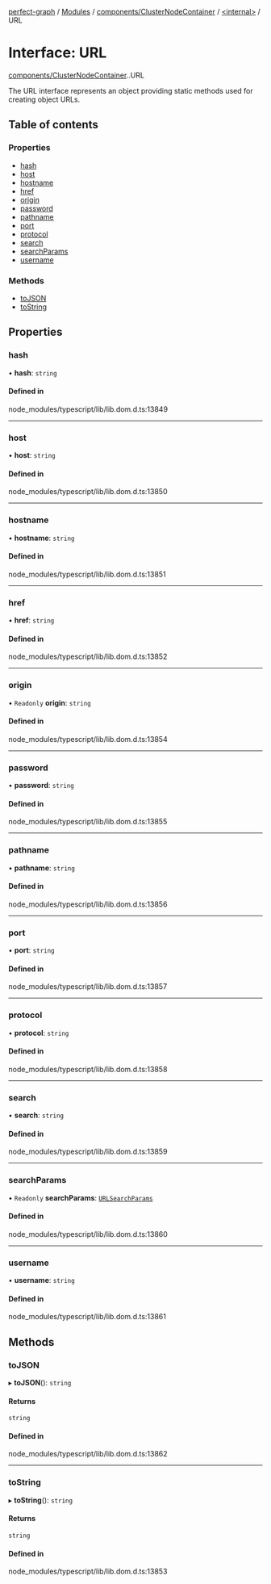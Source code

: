 [perfect-graph](../README.md) / [Modules](../modules.md) / [components/ClusterNodeContainer](../modules/components_ClusterNodeContainer.md) / [<internal\>](../modules/components_ClusterNodeContainer._internal_.md) / URL

# Interface: URL

[components/ClusterNodeContainer](../modules/components_ClusterNodeContainer.md).[<internal>](../modules/components_ClusterNodeContainer._internal_.md).URL

The URL interface represents an object providing static methods used for creating object URLs.

## Table of contents

### Properties

- [hash](components_ClusterNodeContainer._internal_.URL.md#hash)
- [host](components_ClusterNodeContainer._internal_.URL.md#host)
- [hostname](components_ClusterNodeContainer._internal_.URL.md#hostname)
- [href](components_ClusterNodeContainer._internal_.URL.md#href)
- [origin](components_ClusterNodeContainer._internal_.URL.md#origin)
- [password](components_ClusterNodeContainer._internal_.URL.md#password)
- [pathname](components_ClusterNodeContainer._internal_.URL.md#pathname)
- [port](components_ClusterNodeContainer._internal_.URL.md#port)
- [protocol](components_ClusterNodeContainer._internal_.URL.md#protocol)
- [search](components_ClusterNodeContainer._internal_.URL.md#search)
- [searchParams](components_ClusterNodeContainer._internal_.URL.md#searchparams)
- [username](components_ClusterNodeContainer._internal_.URL.md#username)

### Methods

- [toJSON](components_ClusterNodeContainer._internal_.URL.md#tojson)
- [toString](components_ClusterNodeContainer._internal_.URL.md#tostring)

## Properties

### hash

• **hash**: `string`

#### Defined in

node_modules/typescript/lib/lib.dom.d.ts:13849

___

### host

• **host**: `string`

#### Defined in

node_modules/typescript/lib/lib.dom.d.ts:13850

___

### hostname

• **hostname**: `string`

#### Defined in

node_modules/typescript/lib/lib.dom.d.ts:13851

___

### href

• **href**: `string`

#### Defined in

node_modules/typescript/lib/lib.dom.d.ts:13852

___

### origin

• `Readonly` **origin**: `string`

#### Defined in

node_modules/typescript/lib/lib.dom.d.ts:13854

___

### password

• **password**: `string`

#### Defined in

node_modules/typescript/lib/lib.dom.d.ts:13855

___

### pathname

• **pathname**: `string`

#### Defined in

node_modules/typescript/lib/lib.dom.d.ts:13856

___

### port

• **port**: `string`

#### Defined in

node_modules/typescript/lib/lib.dom.d.ts:13857

___

### protocol

• **protocol**: `string`

#### Defined in

node_modules/typescript/lib/lib.dom.d.ts:13858

___

### search

• **search**: `string`

#### Defined in

node_modules/typescript/lib/lib.dom.d.ts:13859

___

### searchParams

• `Readonly` **searchParams**: [`URLSearchParams`](../modules/components_ClusterNodeContainer._internal_.md#urlsearchparams)

#### Defined in

node_modules/typescript/lib/lib.dom.d.ts:13860

___

### username

• **username**: `string`

#### Defined in

node_modules/typescript/lib/lib.dom.d.ts:13861

## Methods

### toJSON

▸ **toJSON**(): `string`

#### Returns

`string`

#### Defined in

node_modules/typescript/lib/lib.dom.d.ts:13862

___

### toString

▸ **toString**(): `string`

#### Returns

`string`

#### Defined in

node_modules/typescript/lib/lib.dom.d.ts:13853
